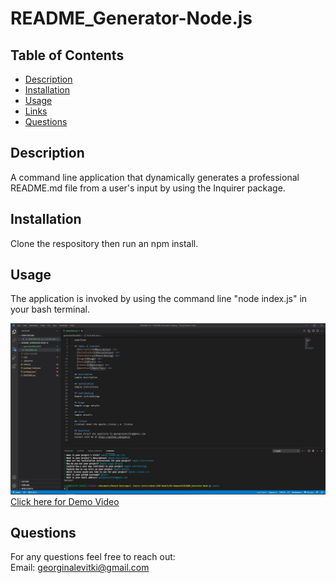 # README_Generator-Node.js

## Table of Contents

- [Description](#Description)
- [Installation](#Installation)
- [Usage](#Usage)
- [Links](#Links)
- [Questions](#Questions)


## Description

A command line application that dynamically generates a professional README.md file from a user's input by using the Inquirer package.


## Installation

Clone the respository then run an npm install.


## Usage

The application is invoked by using the command line "node index.js" in your bash terminal.

<img src="assets/application_screenshot.JPG">
<br>
<a href="https://drive.google.com/file/d/1ii3nnJT8Rm1FJpKBDgoprn9EvDPnDVQS/view">Click here for Demo Video</a>


## Questions

For any questions feel free to reach out: <br>
Email: <georginalevitki@gmail.com>
